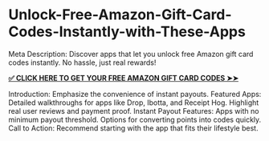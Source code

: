 # Unlock-Free-Amazon-Gift-Card-Codes-Instantly-with-These-Apps
Meta Description: Discover apps that let you unlock free Amazon gift card codes instantly. No hassle, just real rewards!

**[✅ CLICK HERE TO GET YOUR FREE AMAZON GIFT CARD CODES ➤➤](https://myusoffer.xyz/all-gift-card-2/)**

Introduction: Emphasize the convenience of instant payouts.
Featured Apps:
Detailed walkthroughs for apps like Drop, Ibotta, and Receipt Hog.
Highlight real user reviews and payment proof.
Instant Payout Features:
Apps with no minimum payout threshold.
Options for converting points into codes quickly.
Call to Action: Recommend starting with the app that fits their lifestyle best.
